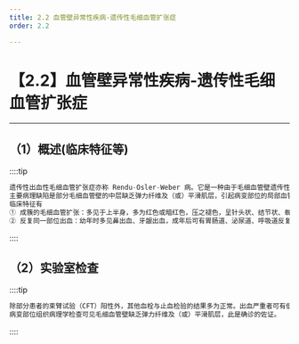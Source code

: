 ```yaml
---
title: 2.2 血管壁异常性疾病-遗传性毛细血管扩张症
order: 2.2

---
```


# 【2.2】血管壁异常性疾病-遗传性毛细血管扩张症

<kaodian :text="'血液学检验记忆卡'" />

<!-- ###### 第三十章 常见出血性疾病的实验诊断

> 临床血液学检验 -->

<beitiX/>

---

## （1）概述(临床特征等)

<son :text="'血液学检验记忆卡'" text1="（1）概述(临床特征等)" :textOption="[['超纲','暂无科目',''],['了解','基础知识','相关专业知识'],['了解','基础知识','相关专业知识']]" />

::::tip

```js
遗传性出血性毛细血管扩张症亦称 Rendu-Osler-Weber 病。它是一种由于毛细血管壁遗传性发育不全所引起的出血性疾病。本病呈常染色体显性遗传。
主要病理缺陷是部分毛细血管壁的中层缺乏弹力纤维及（或）平滑肌层，引起病变部位的局部血管扩张、扭曲和破裂出血。
临床特征有
① 成簇的毛细血管扩张：多见于上半身，多为红色或暗红色，压之褪色，呈针头状、结节状、蜘蛛网状或瘤状的突起；
② 反复同一部位出血：幼年时多见鼻出血、牙龈出血，成年后可有胃肠道、泌尿道、呼吸道反复出血，女性经量增多，手术、创伤和分娩后出血难止。
```

::::

## （2）实验室检查

<son :text="'血液学检验记忆卡'" text1="（2）实验室检查" :textOption="[['超纲','暂无科目',''],['了解','专业知识','专业实践能力'],['掌握','专业知识','专业实践能力']]" />

::::tip

```js
除部分患者的束臂试验（CFT）阳性外，其他血栓与止血检验的结果多为正常。出血严重者可有低色素小细胞性贫血。
病变部位组织病理学检查可见毛细血管壁缺乏弹力纤维及（或）平滑肌层，此是确诊的佐证。

```

::::
